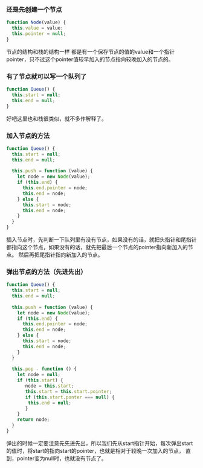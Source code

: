 ### 还是先创建一个节点

```javascript
function Node(value) {
  this.value = value;
  this.pointer = null;
}
```
节点的结构和栈的结构一样 都是有一个保存节点的值的value和一个指针pointer，只不过这个pointer值较早加入的节点指向较晚加入的节点的。

### 有了节点就可以写一个队列了

```javascript
function Queue() {
  this.start = null;
  this.end = null;
}
```
好吧这里也和栈很类似，就不多作解释了。

### 加入节点的方法

```javascript
function Queue() {
  this.start = null;
  this.end = null;
  
  this.push = function (value) {
    let node = new Node(value);
    if (this.end) {
      this.end.pointer = node;
      this.end = node;
    } else {
      this.start = node;
      this.end = node;
    }
  }
}
```
插入节点时，先判断一下队列里有没有节点，如果没有的话，就把头指针和尾指针都指向这个节点，如果没有的话，就先把最后一个节点的pointer指向新加入的节点。
然后再把尾指针指向新加入的节点。

### 弹出节点的方法（先进先出）
```javascript
function Queue() {
  this.start = null;
  this.end = null;
  
  this.push = function (value) {
    let node = new Node(value);
    if (this.end) {
      this.end.pointer = node;
      this.end = node;
    } else {
      this.start = node;
      this.end = node;
    }
  }
  
  this.pop - function () {
    let node = null;
    if (this.start) {
       node = this.start;
       this.start = this.start.pointer;
       if (this.start.ponter === null) {
        this.end = null;
       }
    }
    return node;
  }
}
```
弹出的时候一定要注意先先进先出，所以我们先从start指针开始，每次弹出start的值时，将start的指向start的pointer，也就是相对于较晚一次加入的节点，
直到，pointer变为null时，也就没有节点了。
